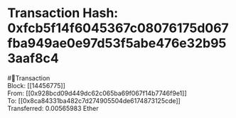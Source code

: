 
Transaction Hash: 0xfcb5f14f6045367c08076175d067fba949ae0e97d53f5abe476e32b953aaf8c4
====================================================================================
  
#💸Transaction  
Block: [[14456775]]  
From: [[0x928bcd09d449dc62c065ba69f067f14b7746f9e1]]  
To: [[0x8ca84331ba482c7d274905504de6174873125cde]]  
Transferred: 0.00565983 Ether